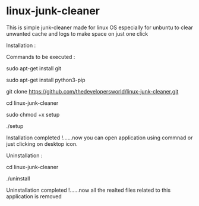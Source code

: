 # linux-junk-cleaner

This is simple junk-cleaner made for linux OS  especially 
for unbuntu to clear unwanted cache and logs to make space 
on just one click

Installation :

Commands to be executed :


sudo apt-get install git

sudo apt-get install python3-pip

git clone https://github.com/thedevelopersworld/linux-junk-cleaner.git

cd linux-junk-cleaner

sudo chmod +x setup

./setup


Installation completed !......now you can open application using commnad <junk-cleaner> or just clicking on desktop icon.


Uninstallation :

cd linux-junk-cleaner

./uninstall

Uninstallation completed !......now all the realted files related to this application is removed
